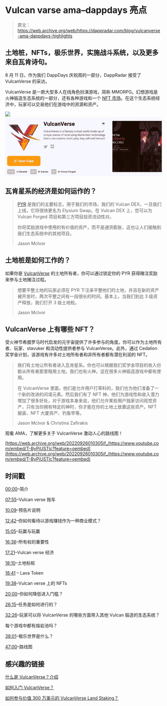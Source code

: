 # Vulcan varse ama–dappdays 亮点

> 原文：<https://web.archive.org/web/https://dappradar.com/blog/vulcanverse-ama-dappdays-highlights>

## 土地桩，NFTs，极乐世界，实施战斗系统，以及更多来自瓦肯诗句。

8 月 11 日，作为我们 DappDays 庆祝周的一部分，DappRadar 接受了 VulcanVerse 的采访。

VulcanVerse 是一款大型多人在线角色扮演游戏，简称 MMORPG。幻想游戏是火神锻造生态系统的一部分，还有各种游戏和一个 [NFT 市场](https://web.archive.org/web/20220926010305/https://dappradar.com/nft/marketplaces)。在这个生态系统经济中，玩家可以交易他们在游戏中的资源和资产。

[](https://web.archive.org/web/20220926010305/https://dappradar.com/vulcanforged/games/vulcanverse)[![](img/94c856c0cd79b7c6d93986b0d0dd5586.png)<picture>![](img/53f971f7941f70a757b98a0a054a7f0b.png)</picture>](https://web.archive.org/web/20220926010305/https://dappradar.com/vulcanforged/games/vulcanverse)

## 瓦肯星系的经济是如何运作的？

> [PYR](https://web.archive.org/web/20220926010305/https://dappradar.com/hub/token/eth/PYR/ETH?from=0x430ef9263e76dae63c84292c3409d61c598e9682) 是我们的主要标志，用于我们的市场，我们的 Vulcan DEX，一旦我们上线，它将很快更名为 Elysium Swap。在 Vulcan DEX 上，您可以为 Vulcan Forged 项目和第三方项目投资流动性对。
> 
> 你将奖励游戏中使用的有价值的资产，而不是通货膨胀，这也让人们接触到我们生态系统中的其他项目。
> 
> Jason McIvor

## 土地桩是如何工作的？

如果你是 [VulcanVerse](https://web.archive.org/web/20220926010305/https://vv.vulcanforged.com/) 的土地所有者，你可以通过锁定你的 PYR 获得赌注奖励来参与土地赌注过程。

> 想要平整土地的玩家必须在 PYR 下注来平整他们的土地，并且在新的资产被开发时，两次平整之间有一段很长的时间。基本上，当我们到达 3 级资产释放，我们打开 3 级土地桩。
> 
> Jason McIvor

## VulcanVerse 上有哪些 NFT？

受火神节希腊罗马时代启发的元宇宙提供了许多参与的角度。你可以作为土地所有者、玩家、stavuker 和流动性提供者参与 VulcanVerse。此外，通过 Cedalion 奖学金计划，该游戏有许多对土地所有者和非所有者都有潜在利润的 NFT。

> 我们有土地让所有者进入瓦肯星系。你也可以根据我们奖学金项目的收入份额从所有者那里租用土地。我们也有火神，这在很多火神锻造游戏中都有使用。
> 
> 在 VulcanVerse 里面，他们是允许用户打草料的，我们也为他们准备了一个新的改进的间谍元素。然后我们有了 NFT 神，他们为游戏性和收入潜力增加了很多好处，对于游戏本身来说，他们允许某些用户独家访问视觉资产，只有当你拥有特定的神时，你才能在你的土地上放置这些资产。NFT 服装、NFT 大厦资产、钓鱼竿等。
> 
> Jason McIvor & Christina Zafirakis

观看 AMA，了解更多关于 VulcanVerse 激动人心的路线图！

[https://web.archive.org/web/20220926010305if_/https://www.youtube.com/embed/T-ByPiUSTlc?feature=oembed](https://web.archive.org/web/20220926010305if_/https://www.youtube.com/embed/T-ByPiUSTlc?feature=oembed)

## 时间戳

[00:00](https://web.archive.org/web/20220926010305/https://www.youtube.com/watch?v=T-ByPiUSTlc)–简介

[07:55](https://web.archive.org/web/20220926010305/https://www.youtube.com/watch?v=T-ByPiUSTlc)–Vulcan verse 拖车

[10:09](https://web.archive.org/web/20220926010305/https://www.youtube.com/watch?v=T-ByPiUSTlc)–预告片说明

[12:42](https://web.archive.org/web/20220926010305/https://www.youtube.com/watch?v=T-ByPiUSTlc)–你如何看待以游戏赚钱作为一种商业模式？

[15:05](https://web.archive.org/web/20220926010305/https://www.youtube.com/watch?v=T-ByPiUSTlc)–玩赢与玩赢

[16:36](https://web.archive.org/web/20220926010305/https://www.youtube.com/watch?v=T-ByPiUSTlc)–所有权的重要性

[17:21](https://web.archive.org/web/20220926010305/https://www.youtube.com/watch?v=T-ByPiUSTlc)–Vulcan verse 经济

[18:10](https://web.archive.org/web/20220926010305/https://www.youtube.com/watch?v=T-ByPiUSTlc)–土地标桩

[18:41](https://web.archive.org/web/20220926010305/https://www.youtube.com/watch?v=T-ByPiUSTlc) – Lava Token

[19:38](https://web.archive.org/web/20220926010305/https://www.youtube.com/watch?v=T-ByPiUSTlc)–Vulcan verse 上的 NFTs

[20:00](https://web.archive.org/web/20220926010305/https://www.youtube.com/watch?v=T-ByPiUSTlc)–你如何降低进入门槛？

[26:15](https://web.archive.org/web/20220926010305/https://www.youtube.com/watch?v=T-ByPiUSTlc)–任务是如何进行的？

[32:26](https://web.archive.org/web/20220926010305/https://www.youtube.com/watch?v=T-ByPiUSTlc)–玩家可以将 VulcanVerse 的哪些方面带入其他 Vulcan 锻造的生态系统？

每个游戏中都有熔岩池吗？

[38:01](https://web.archive.org/web/20220926010305/https://www.youtube.com/watch?v=T-ByPiUSTlc)–极乐世界是什么？

[47:00](https://web.archive.org/web/20220926010305/https://www.youtube.com/watch?v=T-ByPiUSTlc)–路线图

## 感兴趣的链接

[什么是 VulcanVerse？介绍](https://web.archive.org/web/20220926010305/https://dappradar.com/blog/what-is-vulcanverse-an-introduction)

[如何入门 VulcanVerse？](https://web.archive.org/web/20220926010305/https://dappradar.com/blog/how-to-get-started-with-vulcanverse)

[如何参与价值 300 万美元的 VulcanVerse Land Staking？](https://web.archive.org/web/20220926010305/https://dappradar.com/blog/how-to-participate-in-the-3m-vulcanverse-land-staking)